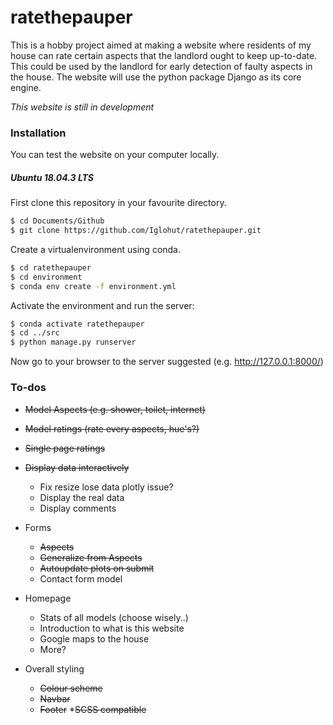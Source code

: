 # ratethepauper
This is a hobby project aimed at making a website where residents of my house can rate certain aspects that the landlord ought to keep up-to-date. This could be used by the landlord for early detection of faulty aspects in the house. The website will use the python package Django as its core engine. 

*This website is still in development*

### Installation
You can test the website on your computer locally. 
##### Ubuntu 18.04.3 LTS

First clone this repository in your favourite directory. 
```sh
$ cd Documents/Github
$ git clone https://github.com/Iglohut/ratethepauper.git
```

Create a virtualenvironment using conda.
```sh
$ cd ratethepauper
$ cd environment
$ conda env create -f environment.yml
```
Activate the environment and run the server:
```sh
$ conda activate ratethepauper
$ cd ../src
$ python manage.py runserver
```
Now go to your browser to the server suggested (e.g. http://127.0.0.1:8000/)

### To-dos
* ~~Model Aspects (e.g. shower, toilet, internet)~~
* ~~Model ratings (rate every aspects, hue's?)~~
* ~~Single page ratings~~
* ~~Display data interactively~~
	* Fix resize lose data plotly issue?
	* Display the real data
	* Display comments

* Forms
	* ~~Aspects~~
	* ~~Generalize from Aspects~~
	* ~~Autoupdate plots on submit~~
	* Contact form model

* Homepage
    * Stats of all models (choose wisely..)
	* Introduction to what is this website
	* Google maps to the house
	* More?

* Overall styling
	* ~~Colour scheme~~
	* ~~Navbar~~
	* ~~Footer~~
	*~~SCSS compatible~~
